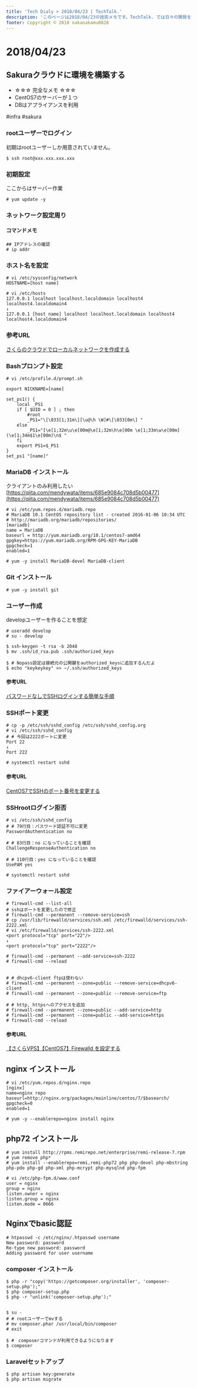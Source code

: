 ```yaml
---
title: 'Tech Dialy > 2018/04/23 | TechTalk.'
description: 'このページは2018/04/23の技術メモです。TechTalk. では日々の開発を個人メモとして残しています。将来に向けて技術ノウハウを蓄積することを目的とします。'
footer: Copyright © 2018 nakanakamu0828
---
```

# 2018/04/23
## Sakuraクラウドに環境を構築する
* ☆☆☆ 完全なメモ ☆☆☆
* CentOS7のサーバーが１つ
* DBはアプライアンスを利用

#infra #sakura

### rootユーザーでログイン
初期はrootユーザーしか用意されていません。
```
$ ssh root@xxx.xxx.xxx.xxx
```

### 初期設定
ここからはサーバー作業
```
# yum update -y
```

### ネットワーク設定周り
#### コマンドメモ
```
## IPアドレスの確認
# ip addr
```

### ホスト名を設定
```
# vi /etc/sysconfig/network
HOSTNAME=[host name]

# vi /etc/hosts
127.0.0.1 localhost localhost.localdomain localhost4 localhost4.localdomain4
↓
127.0.0.1 [host name] localhost localhost.localdomain localhost4 localhost4.localdomain4
```

### 参考URL
[さくらのクラウドでローカルネットワークを作成する](https://qiita.com/sato-w-m/items/65d46045c4dabbedf91f)


### Bashプロンプト設定
```
# vi /etc/profile.d/prompt.sh

export NICKNAME=[name]

set_ps1() {
    local _PS1
    if [ $UID = 0 ] ; then
        #root
        _PS1="\[\033[1;31m\][\u@\h \W]#\[\033[0m\] "
    else
        _PS1="[\e[1;32m\u\e[00m@\e[1;32m\h\e[00m \e[1;33m\w\e[00m] (\e[1;34m$1\e[00m)\n$ "
    fi
    export PS1=$_PS1
}
set_ps1 "[name]"

```

### MariaDB インストール
クライアントのみ利用したい  
[https://qiita.com/mendywata/items/685e9084c708d5b00477](https://qiita.com/mendywata/items/685e9084c708d5b00477)

```
# vi /etc/yum.repos.d/mariadb.repo
# MariaDB 10.1 CentOS repository list - created 2016-01-06 10:34 UTC
# http://mariadb.org/mariadb/repositories/
[mariadb]
name = MariaDB
baseurl = http://yum.mariadb.org/10.1/centos7-amd64
gpgkey=https://yum.mariadb.org/RPM-GPG-KEY-MariaDB
gpgcheck=1
enabled=1
```

```
# yum -y install MariaDB-devel MariaDB-client
```

### Git インストール
```
# yum -y install git
```

### ユーザー作成
developユーザーを作ることを想定

```
# useradd develop
# su - develop

$ ssh-keygen -t rsa -b 2048
$ mv .ssh/id_rsa.pub .ssh/authorized_keys

$ # Nopass設定は接続元の公開鍵をauthorized_keysに追加するんだよ
$ echo "keykeykey" >> ~/.ssh/authorized_keys
```

#### 参考URL
[パスワードなしでSSHログインする簡単な手順](https://qiita.com/Tanaaaaan/items/50c3f0ddc15c40b750d2)

### SSHポート変更
```
# cp -p /etc/ssh/sshd_config /etc/ssh/sshd_config.org
# vi /etc/ssh/sshd_config
# # 今回は2222ポートに変更
Port 22
↓
Port 222

# systemctl restart sshd
```

#### 参考URL
[CentOS7でSSHのポート番号を変更する](https://qiita.com/fk_2000/items/019b62818e34be973227)

### SSHrootログイン拒否
```
# vi /etc/ssh/sshd_config
# # 79行目：パスワード認証不可に変更
PasswordAuthentication no

# # 83行目：no になっていることを確認
ChallengeResponseAuthentication no

# # 110行目：yes になっていることを確認
UsePAM yes

# systemctl restart sshd
```

### ファイアーウォール設定
```
# firewall-cmd --list-all
# sshはポートを変更したので修正
# firewall-cmd --permanent --remove-service=ssh
# cp /usr/lib/firewalld/services/ssh.xml /etc/firewalld/services/ssh-2222.xml
# vi /etc/firewalld/services/ssh-2222.xml
<port protocol="tcp" port="22"/>
↓
<port protocol="tcp" port="2222"/>

# firewall-cmd --permanent --add-service=ssh-2222
# firewall-cmd --reload


# # dhcpv6-client ftpは使わない
# firewall-cmd --permanent --zone=public --remove-service=dhcpv6-client
# firewall-cmd --permanent --zone=public --remove-service=ftp

# # http, httpsへのアクセスを追加
# firewall-cmd --permanent --zone=public --add-service=http 
# firewall-cmd --permanent --zone=public --add-service=https
# firewall-cmd --reload
```

#### 参考URL
[【さくらVPS】【CentOS7】Firewalld を設定する](https://go-journey.club/archives/5103)

## nginx インストール
```
# vi /etc/yum.repos.d/nginx.repo
[nginx]
name=nginx repo
baseurl=http://nginx.org/packages/mainline/centos/7/$basearch/
gpgcheck=0
enabled=1

# yum -y --enablerepo=nginx install nginx
```

## php72 インストール
```
# yum install http://rpms.remirepo.net/enterprise/remi-release-7.rpm
# yum remove php*
# yum install --enablerepo=remi,remi-php72 php php-devel php-mbstring php-pdo php-gd php-xml php-mcrypt php-mysqlnd php-fpm

# vi /etc/php-fpm.d/www.conf
user = nginx
group = nginx
listen.owner = nginx
listen.group = nginx
listen.mode = 0666
```

## Nginxでbasic認証
```
# htpasswd -c /etc/nginx/.htpasswd username
New password: password
Re-type new password: password
Adding password for user username

```


### composer インストール
```
$ php -r "copy('https://getcomposer.org/installer', 'composer-setup.php');"
$ php composer-setup.php
$ php -r "unlink('composer-setup.php');"


$ su -
# # rootユーザーでmvする
# mv composer.phar /usr/local/bin/composer
# exit

$ #　composerコマンドが利用できるようになります
$ composer
```

### Laravelセットアップ
```
$ php artisan key:generate
$ php artisan migrate
```